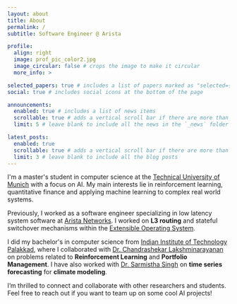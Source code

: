 ```yaml
---
layout: about
title: About
permalink: /
subtitle: Software Engineer @ Arista

profile:
  align: right
  image: prof_pic_color2.jpg
  image_circular: false # crops the image to make it circular
  more_info: >

selected_papers: true # includes a list of papers marked as "selected={true}"
social: true # includes social icons at the bottom of the page

announcements:
  enabled: true # includes a list of news items
  scrollable: true # adds a vertical scroll bar if there are more than 3 news items
  limit: 5 # leave blank to include all the news in the `_news` folder

latest_posts:
  enabled: true
  scrollable: true # adds a vertical scroll bar if there are more than 3 new posts items
  limit: 3 # leave blank to include all the blog posts
---
```


I'm a master's student in computer science at the [Technical University of Munich](https://www.tum.de/) with a focus on AI. My main interests lie in reinforcement learning, quantitative finance and applying machine learning to complex real world systems.

Previously, I worked as a software engineer specializing in low latency system software at [Arista Networks](https://www.arista.com/). I worked on **L3 routing** and stateful switchover mechanisms within the [Extensible Operating System](https://www.arista.com/en/products/eos). 

I did my bachelor's in computer science from [Indian Institute of Technology Palakkad](https://iitpkd.ac.in), where I collaborated with [Dr. Chandrashekar Lakshminarayanan](https://cerai.iitm.ac.in/people/chandrasekhar-lakshminarayanan/) on problems related to **Reinforcement Learning** and **Portfolio Management**. I have also worked with [Dr. Sarmistha Singh](https://sites.google.com/iitpkd.ac.in/sarmistha-arl) on **time series forecasting** for **climate modeling**.

I’m thrilled to connect and collaborate with other researchers and students. Feel free to reach out if you want to team up on some cool AI projects!
